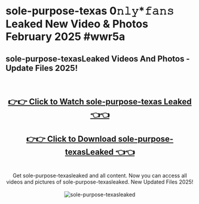 # sole-purpose-texas 0𝚗𝚕𝚢*𝚏𝚊𝚗𝚜 Leaked New Video & Photos February 2025 #wwr5a

<h2>sole-purpose-texasLeaked Videos And Photos - Update Files 2025!</h2>
<br>
<div align="center">
<h2><a href="https://mediaupload.pro?title=sole-purpose-texas&ref=11F" rel="nofollow">👉👉 Click to Watch sole-purpose-texas Leaked 👈👈</a></h2>
<h2><a href="https://mediaupload.pro?title=sole-purpose-texas&ref=11F" rel="nofollow">👉👉 Click to Download sole-purpose-texasLeaked 👈👈</a></h2>
<br>
Get sole-purpose-texasleaked and all content. Now you can access all videos and pictures of sole-purpose-texasleaked. New Updated Files 2025!
<br>
<br>
<a href="https://mediaupload.pro?title=sole-purpose-texas&ref=11F" rel="nofollow" data-target="animated-image.originalLink"><img src="https://i.ibb.co/Gkj2r4b/banner.png" alt="sole-purpose-texasleaked" style="max-width: 100%; display: inline-block;" data-target="animated-image.originalImage"></a>
</div>
<br>

